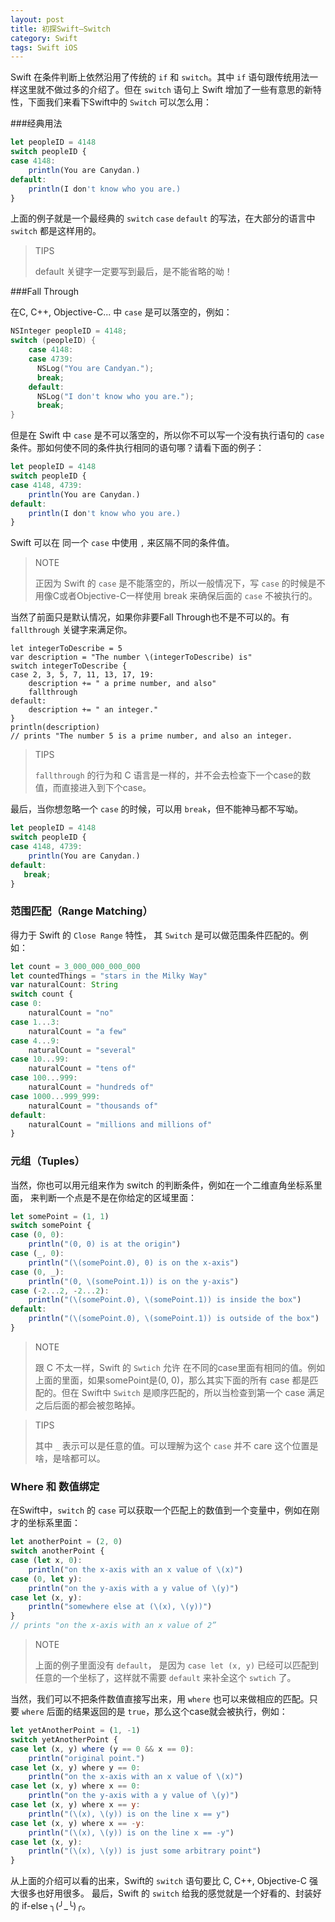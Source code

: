 ```yaml
---
layout: post
title: 初探Swift—Switch
category: Swift
tags: Swift iOS
---
```


Swift 在条件判断上依然沿用了传统的 `if` 和 `switch`。其中 `if` 语句跟传统用法一样这里就不做过多的介绍了。但在 `switch` 语句上 Swift 增加了一些有意思的新特性，下面我们来看下Swift中的 `Switch` 可以怎么用：

###经典用法

```javascript
let peopleID = 4148
switch peopleID {
case 4148:
    println(You are Canydan.)
default:
    println(I don't know who you are.)
}
```

上面的例子就是一个最经典的 `switch` `case` `default` 的写法，在大部分的语言中 `switch` 都是这样用的。

> TIPS
>
> default 关键字一定要写到最后，是不能省略的呦！

###Fall Through

在C, C++, Objective-C... 中 `case` 是可以落空的，例如：

```objectivec
NSInteger peopleID = 4148;
switch (peopleID) {
    case 4148:
    case 4739:
      NSLog("You are Candyan.");
      break;
    default:
      NSLog("I don't know who you are.");
      break;
}
```

但是在 Swift 中 `case` 是不可以落空的，所以你不可以写一个没有执行语句的 `case` 条件。那如何使不同的条件执行相同的语句哪？请看下面的例子：

```javascript
let peopleID = 4148
switch peopleID {
case 4148, 4739:
    println(You are Canydan.)
default:
    println(I don't know who you are.)
}
```

Swift 可以在 同一个 `case` 中使用 `,` 来区隔不同的条件值。

> NOTE
>
> 正因为 Swift 的 `case` 是不能落空的，所以一般情况下，写 `case` 的时候是不用像C或者Objective-C一样使用 break 来确保后面的 `case` 不被执行的。 

当然了前面只是默认情况，如果你非要Fall Through也不是不可以的。有 `fallthrough` 关键字来满足你。

```
let integerToDescribe = 5
var description = "The number \(integerToDescribe) is"
switch integerToDescribe {
case 2, 3, 5, 7, 11, 13, 17, 19:
    description += " a prime number, and also"
    fallthrough
default:
    description += " an integer."
}
println(description)
// prints "The number 5 is a prime number, and also an integer.
```

> TIPS
>
> `fallthrough` 的行为和 C 语言是一样的，并不会去检查下一个case的数值，而直接进入到下个case。

最后，当你想忽略一个 `case` 的时候，可以用 `break`，但不能神马都不写呦。

```javascript
let peopleID = 4148
switch peopleID {
case 4148, 4739:
    println(You are Canydan.)
default:
   break;
}
```

### 范围匹配（Range Matching）

得力于 Swift 的 `Close Range` 特性， 其 `Switch` 是可以做范围条件匹配的。例如：

```javascript
let count = 3_000_000_000_000
let countedThings = "stars in the Milky Way"
var naturalCount: String
switch count {
case 0:
    naturalCount = "no"
case 1...3:
    naturalCount = "a few"
case 4...9:
    naturalCount = "several"
case 10...99:
    naturalCount = "tens of"
case 100...999:
    naturalCount = "hundreds of"
case 1000...999_999:
    naturalCount = "thousands of"
default:
    naturalCount = "millions and millions of"
}
```
### 元组（Tuples）

当然，你也可以用元组来作为 switch 的判断条件，例如在一个二维直角坐标系里面， 来判断一个点是不是在你给定的区域里面：

```javascript
let somePoint = (1, 1)
switch somePoint {
case (0, 0):
    println("(0, 0) is at the origin")
case (_, 0):
    println("(\(somePoint.0), 0) is on the x-axis")
case (0, _):
    println("(0, \(somePoint.1)) is on the y-axis")
case (-2...2, -2...2):
    println("(\(somePoint.0), \(somePoint.1)) is inside the box")
default:
    println("(\(somePoint.0), \(somePoint.1)) is outside of the box")
}
```

> NOTE
>
> 跟 C 不太一样，Swift 的 `Swtich` 允许 在不同的case里面有相同的值。例如上面的里面，如果somePoint是(0, 0)，那么其实下面的所有 case 都是匹配的。但在 Swift中 `Switch` 是顺序匹配的，所以当检查到第一个 case 满足之后后面的都会被忽略掉。

> TIPS
>
> 其中 `_` 表示可以是任意的值。可以理解为这个 `case` 并不 care 这个位置是啥，是啥都可以。


### Where 和 数值绑定


在Swift中，`switch` 的 `case` 可以获取一个匹配上的数值到一个变量中，例如在刚才的坐标系里面：

```javascript
let anotherPoint = (2, 0)
switch anotherPoint {
case (let x, 0):
    println("on the x-axis with an x value of \(x)")
case (0, let y):
    println("on the y-axis with a y value of \(y)")
case let (x, y):
    println("somewhere else at (\(x), \(y))")
}
// prints "on the x-axis with an x value of 2”
```

> NOTE
>
> 上面的例子里面没有 `default`， 是因为 `case let (x, y)` 已经可以匹配到任意的一个坐标了，这样就不需要 `default` 来补全这个 `swtich` 了。

当然，我们可以不把条件数值直接写出来，用 `where` 也可以来做相应的匹配。只要 `where` 后面的结果返回的是 `true`，那么这个case就会被执行，例如：

```javascript
let yetAnotherPoint = (1, -1)
switch yetAnotherPoint {
case let (x, y) where (y == 0 && x == 0):
    println("original point.")
case let (x, y) where y == 0:
    println("on the x-axis with an x value of \(x)")
case let (x, y) where x == 0:
    println("on the y-axis with a y value of \(y)")
case let (x, y) where x == y:
    println("(\(x), \(y)) is on the line x == y")
case let (x, y) where x == -y:
    println("(\(x), \(y)) is on the line x == -y")
case let (x, y):
    println("(\(x), \(y)) is just some arbitrary point")
}
```

从上面的介绍可以看的出来，Swift的 `switch` 语句要比 C, C++, Objective-C 强大很多也好用很多。
最后，Swift 的 `switch` 给我的感觉就是一个好看的、封装好的 if-else ╮(╯_╰)╭。